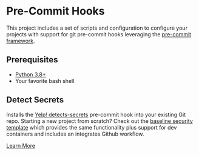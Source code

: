 # Pre-Commit Hooks

This project includes a set of scripts and configuration to configure your projects with support for git pre-commit hooks leveraging the [pre-commit framework](https://www.pre-commit.com).

## Prerequisites

- [Python 3.8+](https://www.python.org/downloads/)
- Your favorite bash shell

## Detect Secrets

Installs the [Yelp! detects-secrets](https://github.com/yelp/detect-secrets) pre-commit hook into your existing Git repo.
Starting a new project from scratch? Check out the [baseline security template](https://github.com/wbreza/baseline-security-seed) which provides the same functionality plus support for dev containers and includes an integrates Github workflow.

[Learn More](detect-secrets/README.md)